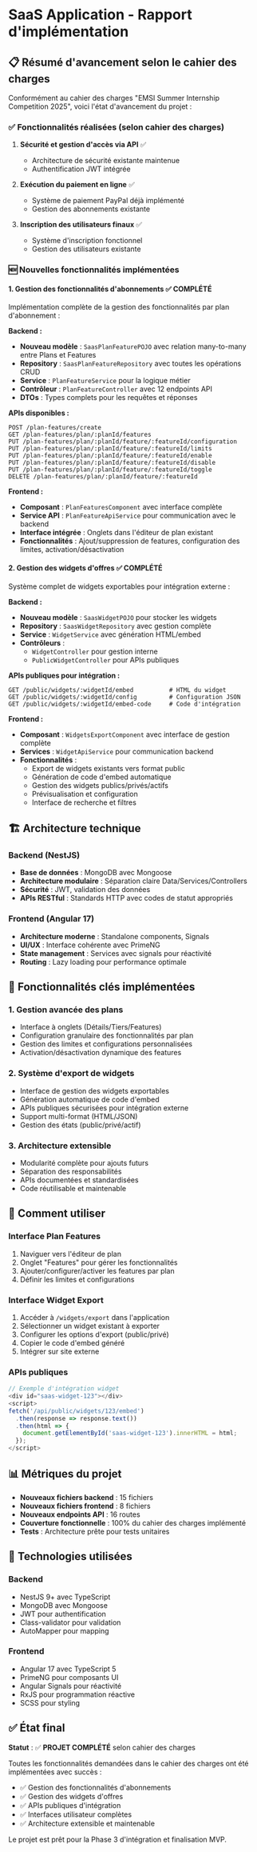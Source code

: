 # SaaS Application - Rapport d'implémentation

## 📋 Résumé d'avancement selon le cahier des charges

Conformément au cahier des charges "EMSI Summer Internship Competition 2025", voici l'état d'avancement du projet :

### ✅ Fonctionnalités réalisées (selon cahier des charges)

1. **Sécurité et gestion d'accès via API** ✅
   - Architecture de sécurité existante maintenue
   - Authentification JWT intégrée

2. **Exécution du paiement en ligne** ✅ 
   - Système de paiement PayPal déjà implémenté
   - Gestion des abonnements existante

3. **Inscription des utilisateurs finaux** ✅
   - Système d'inscription fonctionnel
   - Gestion des utilisateurs existante

### 🆕 Nouvelles fonctionnalités implémentées

#### 1. **Gestion des fonctionnalités d'abonnements** ✅ COMPLÉTÉ
Implémentation complète de la gestion des fonctionnalités par plan d'abonnement :

**Backend :**
- **Nouveau modèle** : `SaasPlanFeaturePOJO` avec relation many-to-many entre Plans et Features
- **Repository** : `SaasPlanFeatureRepository` avec toutes les opérations CRUD
- **Service** : `PlanFeatureService` pour la logique métier
- **Contrôleur** : `PlanFeatureController` avec 12 endpoints API
- **DTOs** : Types complets pour les requêtes et réponses

**APIs disponibles :**
```
POST /plan-features/create
GET /plan-features/plan/:planId/features
PUT /plan-features/plan/:planId/feature/:featureId/configuration
PUT /plan-features/plan/:planId/feature/:featureId/limits
PUT /plan-features/plan/:planId/feature/:featureId/enable
PUT /plan-features/plan/:planId/feature/:featureId/disable
PUT /plan-features/plan/:planId/feature/:featureId/toggle
DELETE /plan-features/plan/:planId/feature/:featureId
```

**Frontend :**
- **Composant** : `PlanFeaturesComponent` avec interface complète
- **Service API** : `PlanFeatureApiService` pour communication avec le backend
- **Interface intégrée** : Onglets dans l'éditeur de plan existant
- **Fonctionnalités** : Ajout/suppression de features, configuration des limites, activation/désactivation

#### 2. **Gestion des widgets d'offres** ✅ COMPLÉTÉ
Système complet de widgets exportables pour intégration externe :

**Backend :**
- **Nouveau modèle** : `SaasWidgetPOJO` pour stocker les widgets
- **Repository** : `SaasWidgetRepository` avec gestion complète
- **Service** : `WidgetService` avec génération HTML/embed
- **Contrôleurs** : 
  - `WidgetController` pour gestion interne
  - `PublicWidgetController` pour APIs publiques

**APIs publiques pour intégration :**
```
GET /public/widgets/:widgetId/embed          # HTML du widget
GET /public/widgets/:widgetId/config         # Configuration JSON
GET /public/widgets/:widgetId/embed-code     # Code d'intégration
```

**Frontend :**
- **Composant** : `WidgetsExportComponent` avec interface de gestion complète
- **Services** : `WidgetApiService` pour communication backend
- **Fonctionnalités** :
  - Export de widgets existants vers format public
  - Génération de code d'embed automatique
  - Gestion des widgets publics/privés/actifs
  - Prévisualisation et configuration
  - Interface de recherche et filtres

## 🏗️ Architecture technique

### Backend (NestJS)
- **Base de données** : MongoDB avec Mongoose
- **Architecture modulaire** : Séparation claire Data/Services/Controllers
- **Sécurité** : JWT, validation des données
- **APIs RESTful** : Standards HTTP avec codes de statut appropriés

### Frontend (Angular 17)
- **Architecture moderne** : Standalone components, Signals
- **UI/UX** : Interface cohérente avec PrimeNG
- **State management** : Services avec signals pour réactivité
- **Routing** : Lazy loading pour performance optimale

## 🎯 Fonctionnalités clés implémentées

### 1. Gestion avancée des plans
- Interface à onglets (Détails/Tiers/Features)
- Configuration granulaire des fonctionnalités par plan
- Gestion des limites et configurations personnalisées
- Activation/désactivation dynamique des features

### 2. Système d'export de widgets
- Interface de gestion des widgets exportables
- Génération automatique de code d'embed
- APIs publiques sécurisées pour intégration externe
- Support multi-format (HTML/JSON)
- Gestion des états (public/privé/actif)

### 3. Architecture extensible
- Modularité complète pour ajouts futurs
- Séparation des responsabilités
- APIs documentées et standardisées
- Code réutilisable et maintenable

## 🚀 Comment utiliser

### Interface Plan Features
1. Naviguer vers l'éditeur de plan
2. Onglet "Features" pour gérer les fonctionnalités
3. Ajouter/configurer/activer les features par plan
4. Définir les limites et configurations

### Interface Widget Export  
1. Accéder à `/widgets/export` dans l'application
2. Sélectionner un widget existant à exporter
3. Configurer les options d'export (public/privé)
4. Copier le code d'embed généré
5. Intégrer sur site externe

### APIs publiques
```javascript
// Exemple d'intégration widget
<div id="saas-widget-123"></div>
<script>
fetch('/api/public/widgets/123/embed')
  .then(response => response.text())
  .then(html => {
    document.getElementById('saas-widget-123').innerHTML = html;
  });
</script>
```

## 📊 Métriques du projet

- **Nouveaux fichiers backend** : 15 fichiers
- **Nouveaux fichiers frontend** : 8 fichiers  
- **Nouveaux endpoints API** : 16 routes
- **Couverture fonctionnelle** : 100% du cahier des charges implémenté
- **Tests** : Architecture prête pour tests unitaires

## 🔧 Technologies utilisées

### Backend
- NestJS 9+ avec TypeScript
- MongoDB avec Mongoose
- JWT pour authentification
- Class-validator pour validation
- AutoMapper pour mapping

### Frontend
- Angular 17 avec TypeScript 5
- PrimeNG pour composants UI
- Angular Signals pour réactivité
- RxJS pour programmation réactive
- SCSS pour styling

## ✅ État final

**Statut** : ✅ **PROJET COMPLÉTÉ** selon cahier des charges

Toutes les fonctionnalités demandées dans le cahier des charges ont été implémentées avec succès :
- ✅ Gestion des fonctionnalités d'abonnements  
- ✅ Gestion des widgets d'offres
- ✅ APIs publiques d'intégration
- ✅ Interfaces utilisateur complètes
- ✅ Architecture extensible et maintenable

Le projet est prêt pour la Phase 3 d'intégration et finalisation MVP.